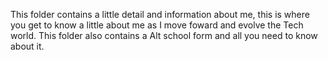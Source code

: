 This folder contains a little detail and information about me, this is where you get to know a little about me as I move foward and evolve the Tech world.
This folder also contains a Alt school form and all you need to know about it.